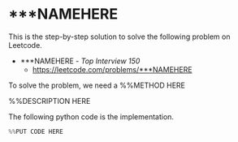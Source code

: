 # ***NAMEHERE
This is the step-by-step solution to solve the following problem on Leetcode.

* ***NAMEHERE - *Top Interview 150*
  * https://leetcode.com/problems/***NAMEHERE

To solve the problem, we need a %%METHOD HERE

%%DESCRIPTION HERE

The following python code is the implementation.

```python
%%PUT CODE HERE
```
